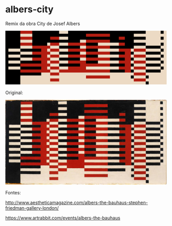 # albers-city
Remix da obra City de Josef Albers

![Cidade][cidade]

[cidade]: img/cidade_1080x360.png "Cidade (2017)"

Original:

![City, de Josef Albers][city]

[city]: img/Albers-and-The-Bauhaus-1024x539.png "City (1928)"

Fontes:

http://www.aestheticamagazine.com/albers-the-bauhaus-stephen-friedman-gallery-london/

https://www.artrabbit.com/events/albers-the-bauhaus
